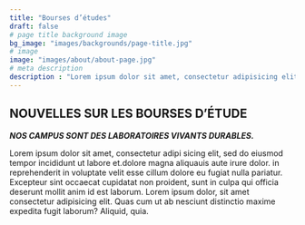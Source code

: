 ```yaml
---
title: "Bourses d’études"
draft: false
# page title background image
bg_image: "images/backgrounds/page-title.jpg"
# image
image: "images/about/about-page.jpg"
# meta description
description : "Lorem ipsum dolor sit amet, consectetur adipisicing elit, sed do eiusmod tempor incididunt ut labore. dolore magna aliqua. Ut enim ad minim veniam, quis nostrud."
---
```


## NOUVELLES SUR LES BOURSES D’ÉTUDE

**_NOS CAMPUS SONT DES LABORATOIRES VIVANTS DURABLES._**

Lorem ipsum dolor sit amet, consectetur adipi sicing elit, sed do eiusmod tempor incididunt ut labore
et.dolore magna aliquauis aute irure dolor.
in reprehenderit in voluptate velit esse cillum dolore eu fugiat nulla pariatur. Excepteur sint occaecat
cupidatat non proident, sunt in culpa qui officia deserunt mollit anim id est laborum. Lorem ipsum dolor, sit
amet consectetur adipisicing elit. Quas cum ut ab nesciunt distinctio maxime expedita fugit laborum? Aliquid,
quia.

